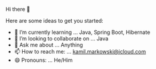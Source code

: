  Hi there 👋


Here are some ideas to get you started:

- 🌱 I’m currently learning ... Java, Spring Boot, Hibernate
- 👯 I’m looking to collaborate on ... Java
- 💬 Ask me about ... Anything
- 📫 How to reach me: ... kamil.markowski@icloud.com
- 😄 Pronouns: ... He/Him

